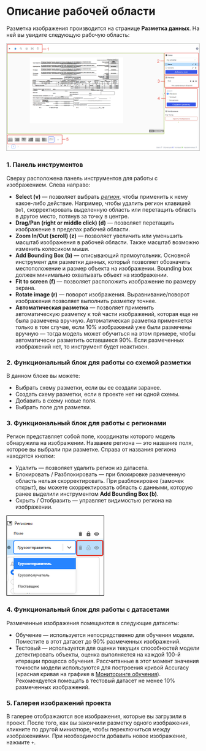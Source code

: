 # Описание рабочей области

Разметка изображения производится на странице **Разметка данных**. На ней вы увидите следующую рабочую область:

![](<../../../../.gitbook/assets1/primo-ai/user-guide/labeling-workspace.png>)

### 1. Панель инструментов

Сверху расположена панель инструментов для работы с изображением. Слева направо:
* **Select (v)** — позволяет выбрать [*регион*](https://docs.primo-rpa.ru/primo-rpa/primo-rpa-ai-server/glossary#region), чтобы применить к нему какое-либо действие. Например, чтобы удалить регион клавишей `Del`, скорректировать выделенную область или перетащить область в другое место, потянув за точку в центре. 
* **Drag/Pan (right or middle click) (d)** — позволяет перетащить изображение в пределах рабочей области.
* **Zoom In/Out (scroll)  (z)** — позволяет увеличить или уменьшить масштаб изображения в рабочей области. Также масштаб возможно изменить колесиком мыши.
* **Add Bounding Box (b)** — описывающий прямоугольник. Основной инструмент для разметки данных, который позволяет обозначить местоположение и размер объекта на изображении. Bounding box должен минимально охватывать объект на изображении.
* **Fit to screen (f)** — позволяет расположить изображение по размеру экрана.
* **Rotate image (r)** — поворот изображения. Выравнивание/поворот изображения позволяет выполнить разметку точнее.
* **Автоматическая разметка** — позволяет применить автоматическую разметку к той части изображений, которая еще не была размечена вручную. Автоматическая разметка применяется только в том случае, если 10% изображений уже были размечены вручную — тогда модель может обучиться на этом примере, чтобы автоматически разметить оставшиеся 90%. Если размеченных изображений нет, то инструмент будет неактивен.

### 2. Функциональный блок для работы со схемой разметки
В данном блоке вы можете:
* Выбрать схему разметки, если вы ее создали заранее.
* Создать схему разметки, если в проекте нет ни одной схемы.
* Добавить в схему новые поля.
* Выбрать поле для разметки.

### 3. Функциональный блок для работы с регионами

Регион представляет собой поле, координаты которого модель обнаружила на изображении. Название региона — это название поля, которое вы выбрали при разметке. Справа от названия региона находятся кнопки:
* Удалить — позволяет удалить регион из датасета.
* Блокировать / Разблокировать — при блокировке размеченную область нельзя скорректировать. При разблокировке (замочек открыт), вы можете скорректировать область с данными, которую ранее выделили инструментом **Add Bounding Box (b)**.
* Скрыть / Отобразить — управляет видимостью региона на изображении.

![](<../../../../.gitbook/assets1/primo-ai/user-guide/regions-labeling.png>)


### 4. Функциональный блок для работы с датасетами

Размеченные изображения помещаются в следующие датасеты:
* Обучение — используется непосредственно для обучения модели. Поместите в этот датасет до 90% размеченных изображений.
* Тестовый — используется для оценки текущих способностей модели детектировать объекты, оценка выполняется на каждой 100-й итерации процесса обучения. Рассчитанные в этот момент значения точности модели используются для построения кривой Accuracy (красная кривая на графике в [Мониторинге обучения](https://docs.primo-rpa.ru/primo-rpa/primo-rpa-ai-server/user/smart-ocr/training/monitoring)). Рекомендуется помещать в тестовый датасет не менее 10% размеченных изображений.


### 5. Галерея изображений проекта

В галерее отображаются все изображения, которые вы загрузили в проект. После того, как вы закончили разметку одного изображения, кликните по другой миниатюре, чтобы переключиться между изображениями. При необходимости добавить новое изображение, нажмите `+`.
